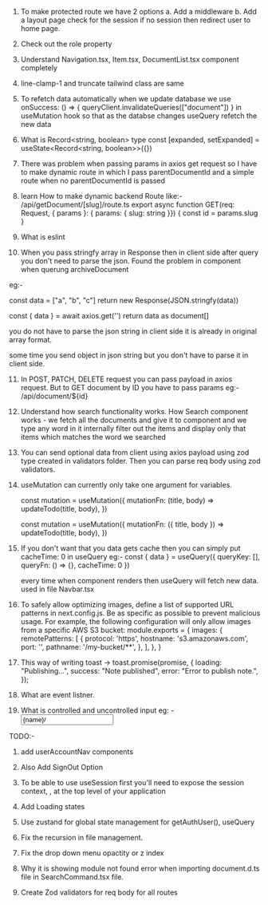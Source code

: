 
1. To make protected route we have 2 options
a. Add a middleware
b. Add a layout page check for the session if no session then redirect user to home page.


2. Check out the role property
<div
  role="button"
>
  <ChevronsLeft className='h-6 w-6' />
</div>

3. Understand Navigation.tsx, Item.tsx, DocumentList.tsx component completely

4. line-clamp-1 and truncate tailwind class are same

5. To refetch data automatically when we update database we use
    onSuccess: () => {
      queryClient.invalidateQueries(["document"])
    }
    in useMutation hook so that as the databse changes useQuery refetch the new data


6. What is Record<string, boolean> type
const [expanded, setExpanded] = useState<Record<string, boolean>>({})

7. There was problem when passing params in axios get request so I have to make dynamic route in which I pass parentDocumentId and a simple route when no parentDocumentId is passed

8. learn How to make dynamic backend Route like:- /api/getDocument/[slug]/route.ts
  export async function GET(req: Request, { params }: { params: { slug: string }}) {
    const id = params.slug
  }

9. What is eslint

10. When you pass stringfy array in Response then in client side after query you don't need to parse the json. Found the problem in <TrashBox /> component when querung archiveDocument

eg:- 
  <!-- Server -->
  const data = ["a", "b", "c"]
  return new Response(JSON.stringfy(data))

  <!-- Client -->
  const { data } = await axios.get('')
  return data as document[]

  you do not have to parse the json string in client side it is already in original array format.

  some time you send object in json string but you don't have to parse it in client side.


11. In POST, PATCH, DELETE request you can pass payload in axios request.
    But to GET document by ID you have to pass params eg:- /api/document/${id}

12. Understand how search functionality works.
  How Search component works - we fetch all the documents and give it to <command> component and we type any word in <CommandInput> it internally filter out the items and display only that items which matches the word we searched

13. You can send optional data from client using axios payload using zod type created in validators folder. Then you can parse req body using zod validators.

14. useMutation can currently only take one argument for variables. 

    <!-- 🚨 this is invalid syntax and will NOT work -->
    const mutation = useMutation({
      mutationFn: (title, body) => updateTodo(title, body),
    })

    <!-- ✅ use an object for multiple variables -->
    const mutation = useMutation({
      mutationFn: ({ title, body }) => updateTodo(title, body),
    })


15. If you don't want that you data gets cache then you can simply put cacheTime: 0  in useQuery
    eg:- const { data } = useQuery({
      queryKey: [],
      queryFn: () => {},
      cacheTime: 0
    })

    every time when component renders then useQuery will fetch new data.
    used in file Navbar.tsx

16. To safely allow optimizing images, define a list of supported URL patterns in next.config.js. Be as
    specific as possible to prevent malicious usage. For example, the following configuration will only allow images from a specific AWS S3 bucket:
    module.exports = {
      images: {
        remotePatterns: [
          {
            protocol: 'https',
            hostname: 's3.amazonaws.com',
            port: '',
            pathname: '/my-bucket/**',
          },
        ],
      },
    }

16. This way of writing toast ->
    toast.promise(promise, {
      loading: "Publishing...",
      success: "Note published",
      error: "Error to publish note.",
    });

17. What are event listner.

18. What is controlled and uncontrolled input 
eg: - <input value={name}/>

TODO:-
1. add userAccountNav components

2. Also Add SignOut Option

3. To be able to use useSession first you'll need to expose the session context, <SessionProvider />, at the top level of your application
<SessionProvider session={session}>
  <Component {...pageProps} />
</SessionProvider>

4. Add Loading states

5. Use zustand for global state management for getAuthUser(), useQuery

6. Fix the recursion in file management.

7. Fix the drop down menu opactity or z index

8. Why it is showing module not found error when importing document.d.ts file in SearchCommand.tsx file.

9. Create Zod validators for req body for all routes
